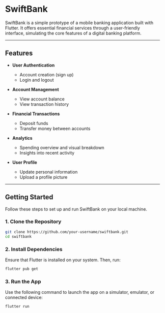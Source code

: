 # SwiftBank

SwiftBank is a simple prototype of a mobile banking application built with Flutter. It offers essential financial services through a user-friendly interface, simulating the core features of a digital banking platform.

---

## Features

- **User Authentication**
  - Account creation (sign up)
  - Login and logout

- **Account Management**
  - View account balance
  - View transaction history

- **Financial Transactions**
  - Deposit funds
  - Transfer money between accounts

- **Analytics**
  - Spending overview and visual breakdown
  - Insights into recent activity

- **User Profile**
  - Update personal information
  - Upload a profile picture

---

## Getting Started

Follow these steps to set up and run SwiftBank on your local machine.

### 1. Clone the Repository

```bash
git clone https://github.com/your-username/swiftbank.git
cd swiftbank
```

### 2. Install Dependencies

Ensure that Flutter is installed on your system. Then, run:

```bash
flutter pub get
```

### 3. Run the App

Use the following command to launch the app on a simulator, emulator, or connected device:

```bash
flutter run
```
